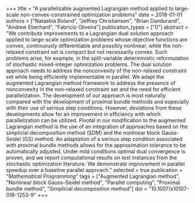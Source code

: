 +++
title = "A parallelizable augmented Lagrangian method applied to large-scale non-convex-constrained optimization problems"
date = 2018-01-01
authors = ["Natashia Boland", "Jeffrey Christiansen", "Brian Dandurand", "Andrew Eberhard", "Fabricio Oliveira"]
publication_types = ["0"]
abstract = "We contribute improvements to a Lagrangian dual solution approach applied to large-scale optimization problems whose objective functions are convex, continuously differentiable and possibly nonlinear, while the non-relaxed constraint set is compact but not necessarily convex. Such problems arise, for example, in the split-variable deterministic reformulation of stochastic mixed-integer optimization problems. The dual solution approach needs to address the nonconvexity of the non-relaxed constraint set while being efficiently implementable in parallel. We adapt the augmented Lagrangian method framework to address the presence of nonconvexity in the non-relaxed constraint set and the need for efficient parallelization. The development of our approach is most naturally compared with the development of proximal bundle methods and especially with their use of serious step conditions. However, deviations from these developments allow for an improvement in efficiency with which parallelization can be utilized. Pivotal in our modification to the augmented Lagrangian method is the use of an integration of approaches based on the simplicial decomposition method (SDM) and the nonlinear block Gauss-Seidel (GS) method. An adaptation of a serious step condition associated with proximal bundle methods allows for the approximation tolerance to be automatically adjusted. Under mild conditions optimal dual convergence is proven, and we report computational results on test instances from the stochastic optimization literature. We demonstrate improvement in parallel speedup over a baseline parallel approach."
selected = true
publication = "*Mathematical Programming*"
tags = ["Augmented Lagrangian method", "Nonlinear block Gauss–Seidel method", "Parallel computing", "Proximal bundle method", "Simplicial decomposition method"]
doi = "10.1007/s10107-018-1253-9"
+++

